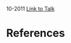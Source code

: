 

10-2011
[Link to Talk](https://www.churchofjesuschrist.org/study/general-conference/2011/10/sunday-afternoon-session?lang=eng)



# References
